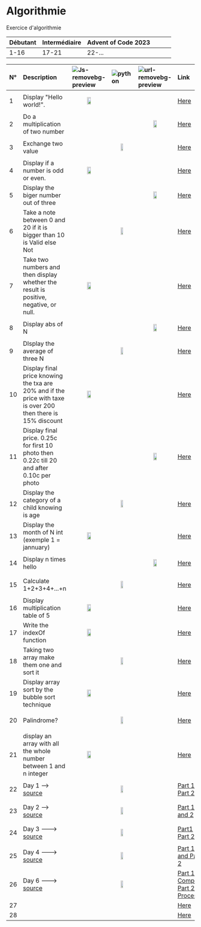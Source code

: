 # Algorithmie
Exercice d'algorithmie

|Débutant|Intermédiaire|Advent of Code 2023||||
|:-|:-|:-|:-|:-|:-|
|1-16|17-21|22-...||||



|N°|Description|![Js-removebg-preview](https://github.com/Joal1291/algorithmie/assets/144683460/7b39bf84-1c09-41f8-bcfd-5a0f148c026a)|![python](https://github.com/Joal1291/algorithmie/assets/144683460/53e7e782-f8ec-48b8-9785-e541a727e167)|![url-removebg-preview](https://github.com/Joal1291/algorithmie/assets/144683460/a4f40db8-3bbf-4eba-9ed9-20b957a54775)|Link|
|:-----|:-----|:-----|:-----|:-----|:-----|
|1|Display "Hello world!". |<p align="center" width="100%"><img width="33%" src="https://github.com/Joal1291/algorithmie/assets/144683460/9f589111-f320-4fb1-a4b3-de318e9251d9"></p>|||[Here](https://github.com/Joal1291/algorithmie/blob/main/javascript/exercice1.js)|
|2|Do a multiplication of two number|||<p align="center" width="100%"><img width="33%" src="https://github.com/Joal1291/algorithmie/assets/144683460/9f589111-f320-4fb1-a4b3-de318e9251d9"></p>|[Here](https://github.com/Joal1291/algorithmie/blob/main/php/exercice2.php)|
|3|Exchange two value||<p align="center" width="100%"><img width="33%" src="https://github.com/Joal1291/algorithmie/assets/144683460/9f589111-f320-4fb1-a4b3-de318e9251d9"></p>||[Here](https://github.com/Joal1291/algorithmie/blob/main/python/exercice3.py)|
|4|Display if a number is odd or even.|<p align="center" width="100%"><img width="33%" src="https://github.com/Joal1291/algorithmie/assets/144683460/9f589111-f320-4fb1-a4b3-de318e9251d9"></p>|||[Here](https://github.com/Joal1291/algorithmie/blob/main/javascript/exercice4.js)|
|5|Display the biger number out of three|||<p align="center" width="100%"><img width="33%" src="https://github.com/Joal1291/algorithmie/assets/144683460/9f589111-f320-4fb1-a4b3-de318e9251d9"></p>|[Here](https://github.com/Joal1291/algorithmie/blob/main/php/exercice5.php)|
|6|Take a note between 0 and 20 if it is bigger than 10 is Valid else Not||<p align="center" width="100%"><img width="33%" src="https://github.com/Joal1291/algorithmie/assets/144683460/9f589111-f320-4fb1-a4b3-de318e9251d9"></p>||[Here](https://github.com/Joal1291/algorithmie/blob/main/python/exercice6.py)|
|7|Take two numbers and then display whether the result is positive, negative, or null.|<p align="center" width="100%"><img width="33%" src="https://github.com/Joal1291/algorithmie/assets/144683460/9f589111-f320-4fb1-a4b3-de318e9251d9"></p>|||[Here](https://github.com/Joal1291/algorithmie/blob/main/javascript/exercice7.js)|
|8|Display abs of N|||<p align="center" width="100%"><img width="33%" src="https://github.com/Joal1291/algorithmie/assets/144683460/9f589111-f320-4fb1-a4b3-de318e9251d9"></p>|[Here](https://github.com/Joal1291/algorithmie/blob/main/php/exercice8.php)|
|9|DIsplay the average of three N||<p align="center" width="100%"><img width="33%" src="https://github.com/Joal1291/algorithmie/assets/144683460/9f589111-f320-4fb1-a4b3-de318e9251d9"></p>||[Here](https://github.com/Joal1291/algorithmie/blob/main/python/exercice9.py)|
|10|Display final price knowing the txa are 20% and if the price with taxe is over 200 then there is 15% discount|<p align="center" width="100%"><img width="33%" src="https://github.com/Joal1291/algorithmie/assets/144683460/9f589111-f320-4fb1-a4b3-de318e9251d9"></p>|||[Here](https://github.com/Joal1291/algorithmie/blob/main/javascript/exercice10.js)|
|11|Display final price. 0.25c for first 10 photo then 0.22c till 20 and after 0.10c per photo|||<p align="center" width="100%"><img width="33%" src="https://github.com/Joal1291/algorithmie/assets/144683460/9f589111-f320-4fb1-a4b3-de318e9251d9"></p>|[Here](https://github.com/Joal1291/algorithmie/blob/main/php/exercice11.php)|
|12|Display the category of a child knowing is age||<p align="center" width="100%"><img width="33%" src="https://github.com/Joal1291/algorithmie/assets/144683460/9f589111-f320-4fb1-a4b3-de318e9251d9"></p>||[Here](https://github.com/Joal1291/algorithmie/blob/main/python/exercice12.py)|
|13|Display the month of N int (exemple 1 = jannuary)|<p align="center" width="100%"><img width="33%" src="https://github.com/Joal1291/algorithmie/assets/144683460/9f589111-f320-4fb1-a4b3-de318e9251d9"></p>|||[Here](https://github.com/Joal1291/algorithmie/blob/main/javascript/exercice13.js)|
|14|Display n times hello|||<p align="center" width="100%"><img width="33%" src="https://github.com/Joal1291/algorithmie/assets/144683460/9f589111-f320-4fb1-a4b3-de318e9251d9"></p>|[Here](https://github.com/Joal1291/algorithmie/blob/main/php/exercice14.php)|
|15|Calculate 1+2+3+4+...+n||<p align="center" width="100%"><img width="33%" src="https://github.com/Joal1291/algorithmie/assets/144683460/9f589111-f320-4fb1-a4b3-de318e9251d9"></p>||[Here](https://github.com/Joal1291/algorithmie/blob/main/python/exercice15.py)|
|16|Display multiplication table of 5|<p align="center" width="100%"><img width="33%" src="https://github.com/Joal1291/algorithmie/assets/144683460/9f589111-f320-4fb1-a4b3-de318e9251d9"></p>|||[Here](https://github.com/Joal1291/algorithmie/blob/main/javascript/exercice16.js)|
|17|Write the indexOf function|<p align="center" width="100%"><img width="33%" src="https://github.com/Joal1291/algorithmie/assets/144683460/9f589111-f320-4fb1-a4b3-de318e9251d9"></p>|||[Here](https://github.com/Joal1291/algorithmie/blob/main/javascript/exercice17.js)|
|18|Taking two array make them one and sort it||<p align="center" width="100%"><img width="33%" src="https://github.com/Joal1291/algorithmie/assets/144683460/9f589111-f320-4fb1-a4b3-de318e9251d9"></p>||[Here](https://github.com/Joal1291/algorithmie/blob/main/python/exercice18.py)|
|19|Display array sort by the bubble sort technique|<p align="center" width="100%"><img width="33%" src="https://github.com/Joal1291/algorithmie/assets/144683460/9f589111-f320-4fb1-a4b3-de318e9251d9"></p>|||[Here](https://github.com/Joal1291/algorithmie/blob/main/javascript/exercice19.js)|
|20|Palindrome?||<p align="center" width="100%"><img width="33%" src="https://github.com/Joal1291/algorithmie/assets/144683460/9f589111-f320-4fb1-a4b3-de318e9251d9"></p>||[Here](https://github.com/Joal1291/algorithmie/blob/main/python/exercice20.py)|
|21|display an array with all the whole number between 1 and n integer|<p align="center" width="100%"><img width="33%" src="https://github.com/Joal1291/algorithmie/assets/144683460/9f589111-f320-4fb1-a4b3-de318e9251d9"></p>|||[Here](https://github.com/Joal1291/algorithmie/blob/main/javascript/exercice21.js)|
|22|Day 1 --> [source](https://adventofcode.com/2023/day/1)||<p align="center" width="100%"><img width="33%" src="https://github.com/Joal1291/algorithmie/assets/144683460/9f589111-f320-4fb1-a4b3-de318e9251d9"></p>||[Part 1](https://github.com/Joal1291/algorithmie/blob/main/AdventOfCode2023/day1_part1.py) / [Part 2](https://github.com/Joal1291/algorithmie/blob/main/AdventOfCode2023/day1_part2.py)|
|23|Day 2 --> [source](https://adventofcode.com/2023/day/2)||<p align="center" width="100%"><img width="33%" src="https://github.com/Joal1291/algorithmie/assets/144683460/9f589111-f320-4fb1-a4b3-de318e9251d9"></p>||[Part 1 and 2](https://github.com/Joal1291/algorithmie/blob/main/AdventOfCode2023/day2.py)|
|24|Day 3 ---> [source](https://adventofcode.com/2023/day/3)||<p align="center" width="100%"><img width="33%" src="https://github.com/Joal1291/algorithmie/assets/144683460/9f589111-f320-4fb1-a4b3-de318e9251d9"></p>||[Part1](https://github.com/Joal1291/algorithmie/blob/main/AdventOfCode2023/day3.py) / [Part 2](https://github.com/Joal1291/algorithmie/blob/main/AdventOfCode2023/day3_part2.py)|
|25|Day 4 ---> [source](https://adventofcode.com/2023/day/4#part2)||<p align="center" width="100%"><img width="33%" src="https://github.com/Joal1291/algorithmie/assets/144683460/9f589111-f320-4fb1-a4b3-de318e9251d9"></p>||[Part 1 and Part 2](https://github.com/Joal1291/algorithmie/blob/main/AdventOfCode2023/day4_part1.py)|
|26|Day 6 ---> [source](https://adventofcode.com/2023/day/6)||<p align="center" width="100%"><img width="33%" src="https://github.com/Joal1291/algorithmie/assets/144683460/9f589111-f320-4fb1-a4b3-de318e9251d9"></p>||[Part 1 Complete Part 2 In Process](https://github.com/Joal1291/algorithmie/blob/main/AdventOfCode2023/day6.py)|
|27|||||[Here]()|
|28|||||[Here]()|
